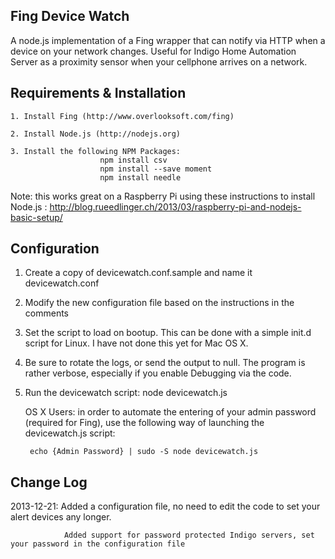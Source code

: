 Fing Device Watch
---
A node.js implementation of a Fing wrapper that can notify via HTTP when a device on your network changes. Useful for Indigo Home Automation Server as a proximity sensor when your cellphone arrives on a network.

Requirements & Installation
---

	1. Install Fing (http://www.overlooksoft.com/fing)

	2. Install Node.js (http://nodejs.org)

	3. Install the following NPM Packages: 
						npm install csv
						npm install --save moment
						npm install needle

Note: this works great on a Raspberry Pi using these instructions to install Node.js : http://blog.rueedlinger.ch/2013/03/raspberry-pi-and-nodejs-basic-setup/

Configuration
---

1. Create a copy of devicewatch.conf.sample and name it devicewatch.conf

2. Modify the new configuration file based on the instructions in the comments

3. Set the script to load on bootup.  This can be done with a simple init.d script for Linux.  I have not done this yet for Mac OS X.

4. Be sure to rotate the logs, or send the output to null.  The program is rather verbose, especially if you enable Debugging via the code.

5. Run the devicewatch script: node devicewatch.js
	
	OS X Users: in order to automate the entering of your admin password (required for Fing), use the following way of launching the devicewatch.js script:
		
		echo {Admin Password} | sudo -S node devicewatch.js

Change Log
---

2013-12-21: Added a configuration file, no need to edit the code to set your alert devices any longer.
				
				Added support for password protected Indigo servers, set your password in the configuration file